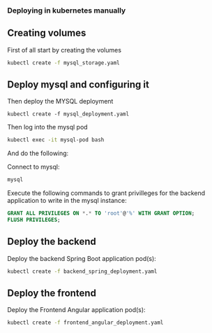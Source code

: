 ### Deploying in kubernetes manually

## Creating volumes

First of all start by creating the volumes

```sh
kubectl create -f mysql_storage.yaml
```

## Deploy mysql and configuring it

Then deploy the MYSQL deployment

```
kubectl create -f mysql_deployment.yaml
```

Then log into the mysql pod

```sh
kubectl exec -it mysql-pod bash
```

And do the following:

Connect to mysql:

```sh
mysql
```

Execute the following commands to grant privilleges for the backend application to write in the mysql instance:

```sql
GRANT ALL PRIVILEGES ON *.* TO 'root'@'%' WITH GRANT OPTION;
FLUSH PRIVILEGES;
```

## Deploy the backend

Deploy the backend Spring Boot application pod(s):

```sh
kubectl create -f backend_spring_deployment.yaml
```

## Deploy the frontend

Deploy the Frontend Angular application pod(s):

```sh
kubectl create -f frontend_angular_deployment.yaml
```